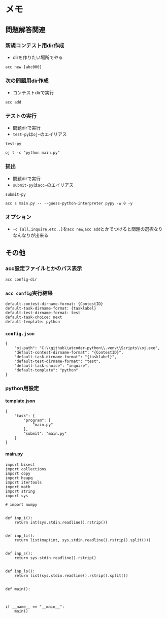 # メモ
## 問題解答関連
### 新規コンテスト用dir作成
- dirを作りたい場所でやる
```
acc new [abc000]
```
### 次の問題用dir作成
- コンテストdirで実行
```
acc add
```
### テストの実行
- 問題dirで実行
- `test-py`は`oj~`のエイリアス
```
test-py
```
```
oj t -c "python main.py"
```
### 提出
- 問題dirで実行
- `submit-py`は`acc~`のエイリアス
```
submit-py
```
```
acc s main.py -- --guess-python-interpreter pypy -w 0 -y
```
### オプション
- `-c [all,inquire,etc..]`を`acc new`,`acc add`とかでつけると問題の選択なりなんなりが出来る
## その他
### acc設定ファイルとかのパス表示
```
acc config-dir
```
### `acc config`実行結果
```
default-contest-dirname-format: {ContestID}
default-task-dirname-format: {tasklabel}
default-test-dirname-format: test
default-task-choice: next
default-template: python
```
### `config.json`
```
{
	"oj-path": "C:\\github\\atcoder-python\\.venv\\Scripts\\oj.exe",
	"default-contest-dirname-format": "{ContestID}",
	"default-task-dirname-format": "{tasklabel}",
	"default-test-dirname-format": "test",
	"default-task-choice": "inquire",
	"default-template": "python"
}
```
### python用設定
#### template.json
```
{
    "task": {
        "program": [
            "main.py"
        ],
        "submit": "main.py"
    }
}
```
#### main.py
```
import bisect
import collections
import copy
import heapq
import itertools
import math
import string
import sys

# import numpy


def inp_i():
    return int(sys.stdin.readline().rstrip())


def inp_li():
    return list(map(int, sys.stdin.readline().rstrip().split()))


def inp_s():
    return sys.stdin.readline().rstrip()


def inp_ls():
    return list(sys.stdin.readline().rstrip().split())


def main():
    


if __name__ == "__main__":
    main()
```
